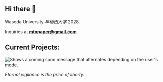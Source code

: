 ## Hi there 👋

Waseda University *早稲田大学* 2028.

Inquiries at **mtopaper@gmail.com**

## Current Projects:

<picture>
  <source media="(prefers-color-scheme: dark)" srcset="https://media0.giphy.com/media/v1.Y2lkPTc5MGI3NjExcmw4cTRycWZ3Yzkzd3l5cDhmZm5sZmc0aXd3NzhpYnJzOHRsNW54NiZlcD12MV9pbnRlcm5hbF9naWZfYnlfaWQmY3Q9cw/anwzK42TsSAd4Ad76M/giphy.gif">
  <source media="(prefers-color-scheme: light)" srcset="https://static.wixstatic.com/media/daf650_100844930ba14a5f8a901283413a897f~mv2.gif">
  <img alt="Shows a coming soon message that alternates depending on the user's mode." src="https://user-images.githubusercontent.com/25423296/163456779-a8556205-d0a5-45e2-ac17-42d089e3c3f8.png">
</picture>

*Eternal vigilance is the price of liberty.*

<!--
**MtoPaper/MtoPaper** is a ✨ _special_ ✨ repository because its `README.md` (this file) appears on your GitHub profile.

Here are some ideas to get you started:

- 🔭 I’m currently working on ...
- 🌱 I’m currently learning ...
- 👯 I’m looking to collaborate on ...
- 🤔 I’m looking for help with ...
- 💬 Ask me about ...
- 📫 How to reach me: ...
- 😄 Pronouns: ...
- ⚡ Fun fact: ...
-->
